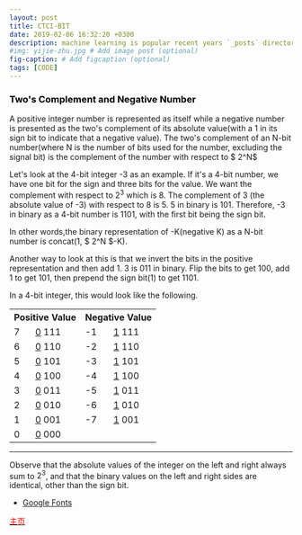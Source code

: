 ```yaml
---
layout: post
title: CTCI-BIT
date: 2019-02-06 16:32:20 +0300
description: machine learning is popular recent years `_posts` directory. Go ahead and edit it and re-build the site to see your changes. # Add post description (optional)
#img: yijie-zhu.jpg # Add image post (optional)
fig-caption: # Add figcaption (optional)
tags: [CODE]
---
```


### <font color='black'>Two's Complement and Negative Number</font>

A positive integer number is represented as itself while a negative number is presented as the two's complement of its absolute value(with a 1 in its sign bit to indicate that a negative value). The two's complement of an N-bit number(where N is the number of bits used for the number, excluding the signal bit) is the complement of the number with respect to $ 2^N$

Let's look at the 4-bit integer -3 as an example. If it's a 4-bit number, we have one bit for the sign and three bits for the value. We want the complement with respect to $2^3$ which is 8. The complement of 3 (the absolute value of -3) with respect to 8 is 5. 5 in binary is 101. Therefore, -3 in binary as a 4-bit number is 1101, with the first bit being the sign bit.

In other words,the binary representation of -K(negative K) as a N-bit number is concat(1, $ 2^N $-K).

Another way to look at this  is that we invert the bits in the positive representation  and then add 1. 3 is 011 in binary. Flip the bits to get 100, add 1 to get 101, then prepend the sign bit(1) to get 1101.

In a 4-bit integer, this would look like the following.

<table>
    <tr>
        <th colspan="2">Positive Value</th>
        <th colspan="2">Negative Value</th>
    </tr>
    <tr>
        <td>7</td>
        <td><u>0</u> 111</td>
        <td>-1</td>
        <td><u>1</u> 111</td>
    </tr>
    <tr>
        <td>6</td>
        <td><u>0</u> 110</td>
        <td>-2</td>
        <td><u>1</u> 110</td>
    </tr>
    <tr>
        <td>5</td>
        <td><u>0</u> 101</td>
        <td>-3</td>
        <td><u>1</u> 101</td>
    </tr>
    <tr>
        <td>4</td>
        <td><u>0</u> 100</td>
        <td>-4</td>
        <td><u>1</u> 100</td>
    </tr>
    <tr>
        <td>3</td>
        <td><u>0</u> 011</td>
        <td>-5</td>
        <td><u>1</u> 011</td>
    </tr>
        <tr>
        <td>2</td>
        <td><u>0</u> 010</td>
        <td>-6</td>
        <td><u>1</u> 010</td>
    </tr>
    <tr>
        <td>1</td>
        <td><u>0</u> 001</td>
        <td>-7</td>
        <td><u>1</u> 001</td>
    </tr>
    <tr>
        <td>0</td>
        <td><u>0</u> 000</td>
        <td> </td>
        <td> </td>
    </tr>
</table>

---------------------

Observe that the absolute values of the integer on the left and right always sum to $2^3$, and that the binary values on the left and right sides are identical, other than the sign bit.



- [Google Fonts](https://fonts.google.com/)

<a href="http://typora.io" target="_blank"><font color='red'>主页</font></a>
